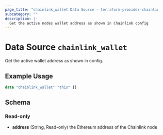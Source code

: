 ```yaml
---
page_title: "chainlink_wallet Data Source - terraform-provider-chainlink"
subcategory: ""
description: |-
  Get the active nodes wallet address as shown in Chainlink config
---
```


# Data Source `chainlink_wallet`

Get the active wallet address as shown in config.

## Example Usage

```terraform
data "chainlink_wallet" "this" {}
```

## Schema

### Read-only

- **address** (String, Read-only) the Ethereum address of the Chainlink node
